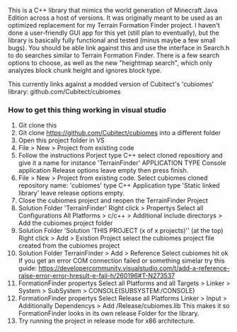 This is a C++ library that mimics the world generation of Minecraft Java Edition across a host of versions. It was originally meant to be used as an optimized replacement for my Terrain Formation Finder project. I haven't done a user-friendly GUI app for this yet (still plan to eventually), but the library is basically fully functional and tested (minus maybe a few small bugs). You should be able link against this and use the interface in Search.h to do searches similar to Terrain Formation Finder. There is a few search options to choose, as well as the new "heightmap search", which only analyzes block chunk height and ignores block type. 

This currently links against a modded version of Cubitect's 'cubiomes' library: github.com/Cubitect/cubiomes

### How to get this thing working in visual studio

1. Git clone this
2. Git clone https://github.com/Cubitect/cubiomes into a different folder
3. Open this project folder in VS
4. File > New > Project from existing code
5. Follow the instructions Porject type C++ select cloned repositiory and give it a name for instance 'TerrainFinder' APPLICATION TYPE Console application Release options leave empty then press finish.
6. File > New > Project from existing code. Select cubiomes cloned repository name: 'cubiomes' type C++ Application type 'Static linked library' leave release options empty. 
7. Close the cubiomes project and reopen the TerrainFinder Project
8. Solution Folder 'TerrainFinder' Right click > Propertys Select all Configurations All Platforms > c/c++ > Additional include directorys > Add the cubiomes project folder
9. Solution Folder 'Solution 'THIS PROJECT (x of x projects)'' (at the top) Right click > Add > Existion Project select the cubiomes project file created from the cubiomes project
10. Solution Folder TerrainFinder > Add > Reference Select cubiomes hit ok
	If you get an error COM connection failed or something simelar try this guide: https://developercommunity.visualstudio.com/t/add-a-reference-raise-error-error-hresult-e-fail-h/260196#T-N273537
11. FormationFinder propertys Select all Platforms and all Targets > Linker > System > SubSystem > CONSOLE(SUBSYSTEM:/CONSOLE)
12. FormationFinder propertys Select Release all Platforms Linker > Input > Additionally Dependencys > Add <THIS PROJECT>/Release/cubiomes.lib
	This makes it so FormationFinder looks in its own release Folder for the library. 
13. Try running the project in release mode for x86 architecture.
